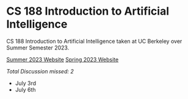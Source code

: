 # CS 188 Introduction to Artificial Intelligence
CS 188 Introduction to Artificial Intelligence taken at UC Berkeley over Summer Semester 2023.

[Summer 2023 Website](https://inst.eecs.berkeley.edu/~cs188/su23/)
[Spring 2023 Website](https://inst.eecs.berkeley.edu/~cs188/sp23/)

*Total Discussion missed: 2*
- July 3rd
- July 6th